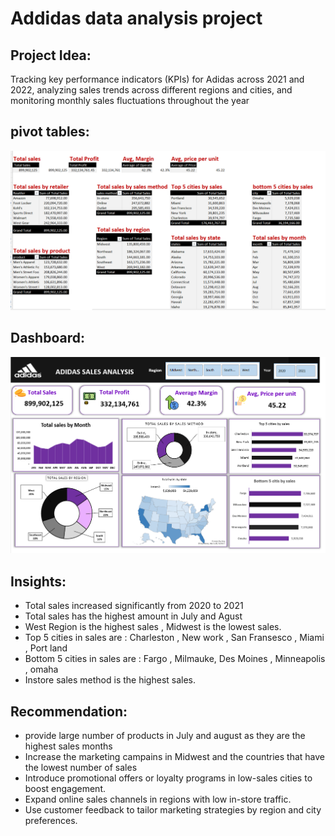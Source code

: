 # Addidas data analysis project
## Project Idea:
Tracking key performance indicators (KPIs) for Adidas across 2021 and 2022, analyzing sales trends across different regions and cities, and monitoring monthly sales fluctuations throughout the year
## pivot tables:
![Adidas-sales-data-analysis-project-Excel](https://github.com/Arwa988/Adidas-sales-data-analysis-project-Excel-/blob/main/images/Adidas%20pivot%20tables.png)
## Dashboard:
![Adidas-sales-data-analysis-project-Excel](https://github.com/Arwa988/Adidas-sales-data-analysis-project-Excel-/blob/main/Adidas%20sales%20dashboard.png)
## Insights:
- Total sales increased significantly from 2020 to 2021
- Total sales has the highest amount in July and Agust
- West Region is the highest sales , Midwest is the lowest sales.
- Top 5 cities in sales are : Charleston , New work , San Fransesco , Miami , Port land
- Bottom 5 cities in  sales are : Fargo , Milmauke, Des Moines , Minneapolis , omaha
- Instore sales method is the highest sales.
## Recommendation:
- provide large number of products in July and august as they are the highest sales months
- Increase the marketing campains in Midwest and the countries that have the lowest number of sales
- Introduce promotional offers or loyalty programs in low-sales cities to boost engagement.
- Expand online sales channels in regions with low in-store traffic.
- Use customer feedback to tailor marketing strategies by region and city preferences.


